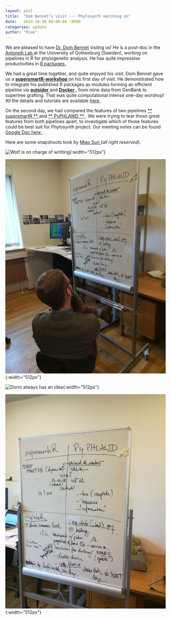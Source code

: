 ```yaml
---
layout: post
title:  "Dom Bennet’s visit --- Phylosynth marching on"
date:   2019-10-30 00:00:00 -0000
categories: update
author: "Miao"
---
```

We are pleased to have <a href="https://github.com/DomBennett"> Dr. Dom Bennet</a> visitng us! He is a post-doc in the <a href="http://antonelli-lab.net/"> Antonelli Lab </a> at the University of Gothenburg (Sweden), working on pipelines in R for phylogenetic analysis. He has quite impressive productivities in <a href="https://www.dominicjbennett.com/#software"> R packages </a>.  

We had a great time together, and quite enjoyed his visit. Dom Bennet gave us a <a href="https://github.com/AntonelliLab/supersmartR-workshop"> **supersmartR-workshop** </a> on his first day of visit. He demonstrated how to integrate his published R packages as modules forming an efficient pipeline via <a href="https://github.com/AntonelliLab/outsider"> **outsider** </a> and <a href="https://www.docker.com/"> **Docker** </a>, from mine data from GenBank to supertree grafting. That was quite computational intense one-day worshop! All the details and tutorials are available <a href="https://github.com/AntonelliLab/supersmartR-workshop"> here </a>.  

On the second day, we had compared the features of two pipelines <a href="https://github.com/AntonelliLab/supersmartR"> ** supersmartR ** </a> and <a href="https://github.com/FePhyFoFum/PyPHLAWD"> ** PyPHLAWD ** </a>. We were trying to tear those great features from both pipelines apart, to investigate which of those features could be best suit for Phylosynth project. Our meeting notes can be found <a href="https://docs.google.com/document/d/1sJHEyHHmsQxjFUxUw1kbeLIPoh--IXDjD49QWa0Sdlg/edit"> Google Doc here </a>.  

Here are some snapshoots took by <a href="https://www.sunmiao.name/"> Miao Sun </a> (_all right reserved_).  

![Wolf is on charge of writting](../assets/images/Wolf_Dorm_discussion.jpg){:width="512px"}  

![Wolf is quite satisfied with his writting](../assets/images/wolf_thinking.jpg){:width="512px"}  

![Dorm always has an idea](../assets/images/Dorm_chat.jpg){:width="512px"}  

![the outcome of fruitul discussion](../assets/images/outcome.jpg){:width="512px"}  
